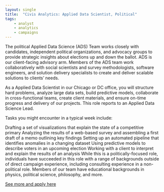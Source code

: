 ```yaml
---
layout: single
title:  "Civis Analytics: Applied Data Scientist, Political"
tags: 
    - analyst
    - analytics
    - campaigns
---
```


The political Applied Data Science (ADS) Team works closely with candidates, independent political organizations, and advocacy groups to provide strategic insights about elections up and down the ballot. ADS is our client-facing advisory arm. Members of the ADS team work collaboratively with social scientists and survey methodologists, software engineers, and solution delivery specialists to create and deliver scalable solutions to clients’ needs.

As a Applied Data Scientist in our Chicago or DC office, you will structure hard problems, analyze large data sets, build predictive models, collaborate in cross-functional teams, create client materials, and ensure on-time progress and delivery of our projects. This role reports to an Applied Data Science Lead.

Tasks you might encounter in a typical week include:

Drafting a set of visualizations that explain the state of a competitive primary
Analyzing the results of a web-based survey and assembling a first draft of a memo outlining key findings
Setting up an automated pipeline that identifies anomalies in a changing dataset
Using predictive models to describe voters in an upcoming election
Working with a client to interpret and explain the results of an analysis
While this is a politically-focused role, individuals have succeeded in this role with a range of backgrounds outside of direct campaign experience, including consulting experience in a non-political role. Members of our team have educational backgrounds in physics, political science, philosophy, and more.

[See more and apply here](https://boards.greenhouse.io/civisanalytics/jobs/1572105?gh_src=471902b51)
